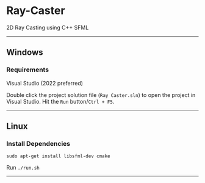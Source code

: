 # Ray-Caster

2D Ray Casting using C++ SFML

---

## Windows

### Requirements

Visual Studio (2022 preferred)

Double click the project solution file (`Ray Caster.sln`) to open the project in Visual Studio. Hit the `Run` button/`Ctrl + F5`.

---

## Linux

### Install Dependencies

```
sudo apt-get install libsfml-dev cmake
```


Run `./run.sh`

---
